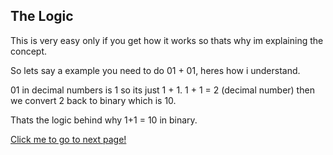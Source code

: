 ## The Logic

This is very easy only if you get how it works so thats why im explaining the concept.

So lets say a example you need to do 01 + 01, heres how i understand.

01 in decimal numbers is 1 so its just 1 + 1.
1 + 1 = 2 (decimal number)
then we convert 2 back to binary which is 10.

Thats the logic behind why 1+1 = 10 in binary.

[Click me to go to next page!](https://chiayunhau.github.io/ask-nota/#/English/2.3.2)
